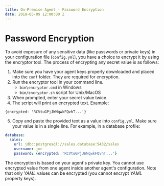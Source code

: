 ```yaml
---
title: On-Premise Agent - Password Encryption
date: 2018-05-09 12:00:00 Z
---
```


# Password Encryption
To avoid exposure of any sensitive data (like passwords or private keys) in your configuration file (`config.yml`), you have a choice to encrypt it by using the encryptor tool. The process of encrypting any secret value is as follows:

1. Make sure you have your agent keys properly downloaded and placed into the `conf` folder. They are required for encryption.
2. Run the encryptor tool in your command line.
   - `bin\encryptor.cmd` in Windows
   - `bin/encryptor.sh` script for Unix/MacOS
3. When prompted, enter your secret value twice.
4. The script will print an encrypted text. Example:
```
{encrypted: 'RCVtuGPjJWNqwkFQvhT...'}
```
5. Copy and paste the provided text as a value into `config.yml`. Make sure your value is  in a single line. For example, in a database profile:

```YAML
database:
  sales:
    url: jdbc:postgresql://sales.database:5432/sales
    username: joe
    password: {encrypted: 'RCVtuGPjJWNqwkFQvhT...'}
```

The encryption is based on your agent's private key. You cannot use encrypted value from one agent inside another agent's configuration. Note that only *YAML* values can be encrypted (you cannot encrypt *YAML* property keys).
